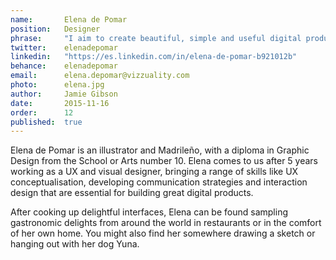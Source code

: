 ```yaml
---
name: 		Elena de Pomar      
position:   Designer
phrase:     "I aim to create beautiful, simple and useful digital products"
twitter:    elenadepomar
linkedin:   "https://es.linkedin.com/in/elena-de-pomar-b921012b"
behance:	elenadepomar
email:      elena.depomar@vizzuality.com
photo:      elena.jpg
author:     Jamie Gibson
date:       2015-11-16
order:      12
published:  true
---
```

Elena de Pomar is an illustrator and Madrileño, with a diploma in Graphic Design from the School or Arts number 10. Elena comes to us after 5 years working as a UX and visual designer, bringing a range of skills like UX conceptualisation, developing communication strategies and interaction design that are essential for building great digital products. 

After cooking up delightful interfaces, Elena can be found sampling gastronomic delights from around the world in restaurants or in the comfort of her own home. You might also find her somewhere drawing a sketch or hanging out with her dog Yuna. 
